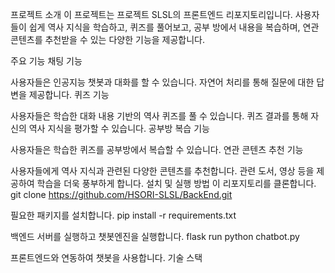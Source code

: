프로젝트 소개
이 프로젝트는 프로젝트 SLSL의 프론트엔드 리포지토리입니다. 사용자들이 쉽게 역사 지식을 학습하고, 퀴즈를 풀어보고, 공부 방에서 내용을 복습하며, 연관 콘텐츠를 추천받을 수 있는 다양한 기능을 제공합니다.

주요 기능
채팅 기능

사용자들은 인공지능 챗봇과 대화를 할 수 있습니다.
자연어 처리를 통해 질문에 대한 답변을 제공합니다.
퀴즈 기능

사용자들은 학습한 대화 내용 기반의 역사 퀴즈를 풀 수 있습니다.
퀴즈 결과를 통해 자신의 역사 지식을 평가할 수 있습니다.
공부방 복습 기능

사용자들은 학습한 퀴즈를 공부방에서 복습할 수 있습니다.
연관 콘텐츠 추천 기능

사용자들에게 역사 지식과 관련된 다양한 콘텐츠를 추천합니다.
관련 도서, 영상 등을 제공하여 학습을 더욱 풍부하게 합니다.
설치 및 실행 방법
이 리포지토리를 클론합니다.
git clone https://github.com/HSORI-SLSL/BackEnd.git

필요한 패키지를 설치합니다.
pip install -r requirements.txt

백엔드 서버를 실행하고 챗봇엔진을 실행합니다.
flask run python chatbot.py

프론트엔드와 연동하여 챗봇을 사용합니다.
기술 스택

